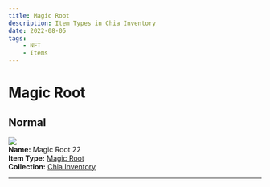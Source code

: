 ```yaml
---
title: Magic Root
description: Item Types in Chia Inventory
date: 2022-08-05
tags:
    - NFT
    - Items
---
```


# Magic Root
## Normal

<div class="item_thumbnail">
<a href="../../../Other/Magic_Root/Magic_Root"><img src="https://g3besa3udzok3iz4dbboefkpzxwny462bwqf4oasrbmmenz3aa.arweave.net/NsJJA3QeXK2jPBhC4hVPzezcc9oNoF44EohYwjc7-AM"></a><br/>
<div><strong>Name:</strong> Magic Root 22</div>
<div><strong>Item Type:</strong> <a href="../../../Other/Magic_Root/Magic_Root">Magic Root</a></div>
<div><strong>Collection:</strong> <a href="https://www.spacescan.io/xch/nft/collection/col16fpva26fhdjp2echs3cr7c30gzl7qe67hu9grtsjcqldz354asjsyzp6wx">Chia Inventory</a></div>
</div>
<hr style="clear:both;"/>

